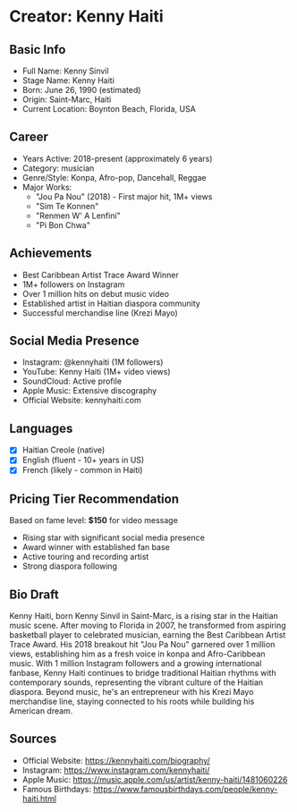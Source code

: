 # Creator: Kenny Haiti

## Basic Info
- Full Name: Kenny Sinvil
- Stage Name: Kenny Haiti
- Born: June 26, 1990 (estimated)
- Origin: Saint-Marc, Haiti
- Current Location: Boynton Beach, Florida, USA

## Career
- Years Active: 2018-present (approximately 6 years)
- Category: musician
- Genre/Style: Konpa, Afro-pop, Dancehall, Reggae
- Major Works:
  - "Jou Pa Nou" (2018) - First major hit, 1M+ views
  - "Sim Te Konnen"
  - "Renmen W' A Lenfini" 
  - "Pi Bon Chwa"

## Achievements
- Best Caribbean Artist Trace Award Winner
- 1M+ followers on Instagram
- Over 1 million hits on debut music video
- Established artist in Haitian diaspora community
- Successful merchandise line (Krezi Mayo)

## Social Media Presence
- Instagram: @kennyhaiti (1M followers)
- YouTube: Kenny Haiti (1M+ video views)
- SoundCloud: Active profile
- Apple Music: Extensive discography
- Official Website: kennyhaiti.com

## Languages
- [x] Haitian Creole (native)
- [x] English (fluent - 10+ years in US)
- [x] French (likely - common in Haiti)

## Pricing Tier Recommendation
Based on fame level: **$150** for video message
- Rising star with significant social media presence
- Award winner with established fan base
- Active touring and recording artist
- Strong diaspora following

## Bio Draft
Kenny Haiti, born Kenny Sinvil in Saint-Marc, is a rising star in the Haitian music scene. After moving to Florida in 2007, he transformed from aspiring basketball player to celebrated musician, earning the Best Caribbean Artist Trace Award. His 2018 breakout hit "Jou Pa Nou" garnered over 1 million views, establishing him as a fresh voice in konpa and Afro-Caribbean music. With 1 million Instagram followers and a growing international fanbase, Kenny Haiti continues to bridge traditional Haitian rhythms with contemporary sounds, representing the vibrant culture of the Haitian diaspora. Beyond music, he's an entrepreneur with his Krezi Mayo merchandise line, staying connected to his roots while building his American dream.

## Sources
- Official Website: https://kennyhaiti.com/biography/
- Instagram: https://www.instagram.com/kennyhaiti/
- Apple Music: https://music.apple.com/us/artist/kenny-haiti/1481060226
- Famous Birthdays: https://www.famousbirthdays.com/people/kenny-haiti.html
